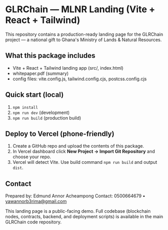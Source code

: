 # GLRChain — MLNR Landing (Vite + React + Tailwind)

This repository contains a production-ready landing page for the GLRChain project — a national gift to Ghana's Ministry of Lands & Natural Resources.

## What this package includes
- Vite + React + Tailwind landing app (src/, index.html)
- whitepaper.pdf (summary)
- config files: vite.config.js, tailwind.config.cjs, postcss.config.cjs

## Quick start (local)
1. `npm install`
2. `npm run dev` (development)
3. `npm run build` (production build)

## Deploy to Vercel (phone-friendly)
1. Create a GitHub repo and upload the contents of this package.
2. In Vercel dashboard click **New Project → Import Git Repository** and choose your repo.
3. Vercel will detect Vite. Use build command `npm run build` and output `dist`.

## Contact
Prepared by: Edmund Annor Acheampong
Contact: 0500664679 • yawannorb3rima@gmail.com

This landing page is a public-facing demo. Full codebase (blockchain nodes, contracts, backend, and deployment scripts) is available in the main GLRChain code repository.
